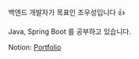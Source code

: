 백엔드 개발자가 목표인 조우성입니다 👍

Java, Spring Boot 를 공부하고 있습니다.

Notion: [Portfolio](https://woosung-cho-dev.notion.site/WooSung-Cho-Portfolio-76fd9e00dbf04933b02fe6dd568d4b93?pvs=4)
